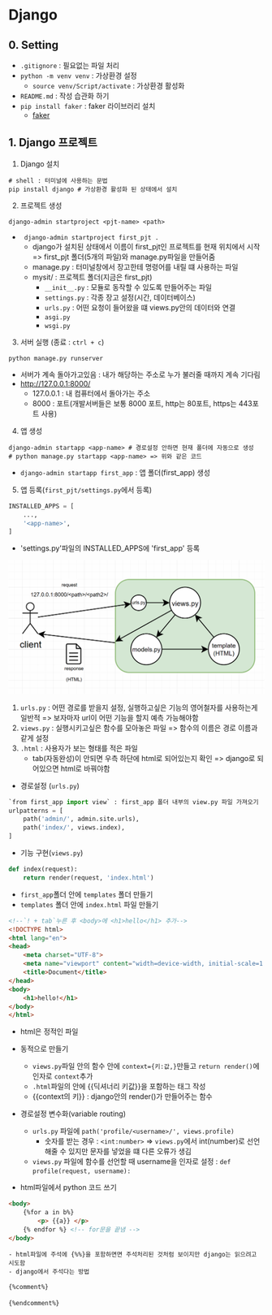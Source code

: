 # Django

## 0. Setting

- `.gitignore` : 필요없는 파일 처리
- `python -m venv venv` : 가상환경 설정
    - `source venv/Script/activate` : 가상환경 활성화
- `README.md` : 작성 습관화 하기
- `pip install faker` : faker 라이브러리 설치 
    - [faker](https://pypi.org/project/Faker/)

## 1. Django 프로젝트
1. Django 설치
```shell 
# shell : 터미널에 사용하는 문법
pip install django # 가상환경 활성화 된 상태에서 설치
```

2. 프로젝트 생성
```shell
django-admin startproject <pjt-name> <path>
```
-  ` django-admin startproject first_pjt .`
    - django가 설치된 상태에서 이름이 first_pjt인 프로젝트를 현재 위치에서 시작 => first_pjt 폴더(5개의 파일)와 manage.py파일을 만들어줌
    - manage.py : 터미널창에서 장고한테 명령어를 내릴 떄 사용하는 파일
    - mysit/ : 프로젝트 폴더(지금은 first_pjt)
        - `__init__.py` : 모듈로 동작할 수 있도록 만들어주는 파일
        - `settings.py` : 각종 장고 설정(시간, 데이터베이스)
        - `urls.py` : 어떤 요청이 들어왔을 떄 views.py안의 데이터와 연결
        - `asgi.py`
        - `wsgi.py`

3. 서버 실행 (종료 : `ctrl + c`)
```shell
python manage.py runserver
```
- 서버가 계속 돌아가고있음 : 내가 해당하는 주소로 누가 불러줄 때까지 계속 기다림
- http://127.0.0.1:8000/
    - 127.0.0.1 : 내 컴퓨터에서 돌아가는 주소
    - 8000 : 포트(개발서버들은 보통 8000 포트, http는 80포트, https는 443포트 사용)

4. 앱 생성
```shell
django-admin startapp <app-name> # 경로설정 안하면 현재 폴더에 자동으로 생성
# python manage.py startapp <app-name> => 위와 같은 코드
```
- `django-admin startapp first_app` : 앱 폴더(first_app) 생성

5. 앱 등록(`first_pjt/settings.py`에서 등록)
```python
INSTALLED_APPS = [
    ...,
    '<app-name>',
]
```
- 'settings.py'파일의 INSTALLED_APPS에 'first_app' 등록

![](MTV.png)

1. `urls.py` : 어떤 경로를 받을지 설정, 실행하고싶은 기능의 영어철자를 사용하는게 일반적 => 보자마자 url이 어떤 기능을 할지 예측 가능해야함
2. `views.py` : 실행시키고싶은 함수를 모아놓은 파일 => 함수의 이름은 경로 이름과 같게 설정
3. `.html` : 사용자가 보는 형태를 적은 파일
    - tab(자동완성)이 안되면 우측 하단에 html로 되어있는지 확인 => django로 되어있으면 html로 바꿔야함

- 경로설정 (`urls.py`)
```python
`from first_app import view` : first_app 폴더 내부의 view.py 파일 가져오기
urlpatterns = [
    path('admin/', admin.site.urls),
    path('index/', views.index),
]
```
- 기능 구현(`views.py`)
```python
def index(request):
    return render(request, 'index.html')
```
- `first_app`폴더 안에 `templates` 폴더 만들기
- `templates` 폴더 안에 `index.html` 파일 만들기
```html
<!--`! + tab`누른 후 <body>에 <h1>hello</h1> 추가-->
<!DOCTYPE html>
<html lang="en">
<head>
    <meta charset="UTF-8">
    <meta name="viewport" content="width=device-width, initial-scale=1.0">
    <title>Document</title>
</head>
<body>
    <h1>hello!</h1>
</body>
</html>
```

- html은 정적인 파일
- 동적으로 만들기
    - `views.py`파일 안의 함수 안에 `context={키:값,}`만들고 `return render()`에 인자로 `context`추가
    - `.html`파일의 <body>안에 {{딕셔너리 키값}}을 포함하는 태그 작성
    - {{context의 키}} : django안의 render()가 만들어주는 함수

- 경로설정 변수화(variable routing)
    - `urls.py` 파일에 `path('profile/<username>/', views.profile)`
        - 숫자를 받는 경우 : `<int:number>` => `views.py`에서 int(number)로 선언해줄 수 있지만 문자를 넣었을 떄 다른 오류가 생김
    - `views.py` 파일에 함수를 선언할 때 username을 인자로 설정 : `def profile(request, username):`

- html파일에서 python 코드 쓰기
```html
<body>
    {%for a in b%}
        <p> {{a}} </p>
    {% endfor %} <!-- for문을 끝냄 -->
</body>
```
    - html파일에 주석에 {%%}을 포함하면면 주석처리된 것처럼 보이지만 django는 읽으려고 시도함
    - django에서 주석다는 방법
```django
{%comment%}

{%endcomment%}
```